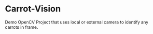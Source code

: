# Carrot-Vision
Demo OpenCV Project that uses local or external camera to identify any carrots in frame.
